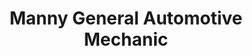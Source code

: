 ---
title: "Manny General Automotive Mechanic"
url: /taytay/manny-general-automotive-mechanic/
shop: car repair
---